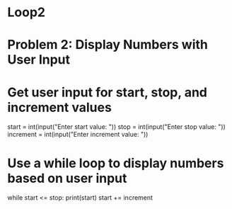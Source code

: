 # Loop2
# Problem 2: Display Numbers with User Input

# Get user input for start, stop, and increment values
start = int(input("Enter start value: "))
stop = int(input("Enter stop value: "))
increment = int(input("Enter increment value: "))

# Use a while loop to display numbers based on user input
while start <= stop:
    print(start)
    start += increment
